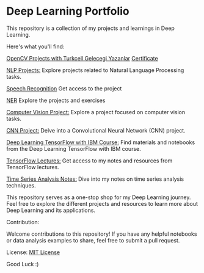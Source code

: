 # Deep Learning Portfolio

This repository is a collection of my projects and learnings in Deep Learning.

Here's what you'll find:

[OpenCV Projects with Turkcell Gelecegi Yazanlar](https://github.com/Lala2398/Deep_Learning/tree/main/OpenCV%20with%20Turkcell)   [Certificate]()

[NLP Projects:](https://github.com/Lala2398/Deep_Learning/tree/main/NLP%20Projects) Explore projects related to Natural Language Processing tasks.

[Speech Recognition](https://github.com/Lala2398/Deep_Learning/tree/main/Speech%20Recognition) Get access to the project

[NER](https://github.com/Lala2398/Deep_Learning/tree/main/NER) Explore the projects and exercises

[Computer Vision Project:](https://github.com/Lala2398/Deep_Learning/tree/main/Computer_Vision_Project) Explore a project focused on computer vision tasks.

[CNN Project:](https://github.com/Lala2398/Deep_Learning/tree/main/CNN_projects)  Delve into a Convolutional Neural Network (CNN) project.

[Deep Learning TensorFlow with IBM Course:](https://github.com/Lala2398/Deep_Learning/tree/main/DLwith_TensorFlow_IBM) Find materials and notebooks from the Deep Learning TensorFlow with IBM course.

[TensorFlow Lectures:](https://github.com/Lala2398/Deep_Learning/tree/main/TensorFlow_lectures) Get access to my notes and resources from TensorFlow lectures.

[Time Series Analysis Notes:](https://github.com/Lala2398/Deep_Learning/tree/main/TimeSeriesAnalysis) Dive into my notes on time series analysis techniques.




This repository serves as a one-stop shop for my Deep Learning journey. Feel free to explore the different projects and resources to learn more about Deep Learning and its applications.


Contribution:

Welcome contributions to this repository! If you have any helpful notebooks or data analysis examples to share, feel free to submit a pull request.

License: [MIT License](https://github.com/Lala2398/Deep_Learning/blob/main/LICENSE)

Good Luck :) 
